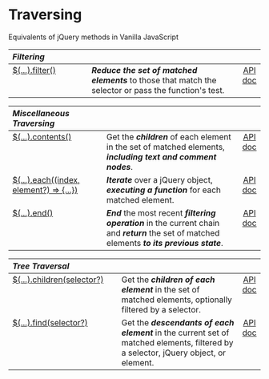 <!-- markdownlint-disable MD012 -->
# Traversing

Equivalents of jQuery methods in Vanilla JavaScript

<style>
th { text-align: left; font-style: italic; }
tr td:nth-child(1) { width: 20rem; }
tr td:nth-child(2) { width: 60rem; }
td {
  vertical-align: top;
}
</style>

| Filtering |||
|:--|:--|:--:|
| [$(...).filter()](?pages/filter/) | **_Reduce the set of matched elements_** to those that match the selector or pass the function's test. | [API doc](https://api.jquery.com/filter/) |


| Miscellaneous Traversing |||
|:--|:--|:--:|
| [$(...).contents()](?pages/contents/) | Get the **_children_** of each element in the set of matched elements, **_including text and comment nodes_**. | [API doc](https://api.jquery.com/contents/) |
| [$(...).each((index, element?) => {...})](?pages/each/) | **_Iterate_** over a jQuery object, **_executing a function_** for each matched element. | [API doc](https://api.jquery.com/each/) |
| [$(...).end()](?pages/end/) | **_End_** the most recent **_filtering operation_** in the current chain and **_return_** the set of matched elements **_to its previous state_**. | [API doc](https://api.jquery.com/end/) |


| Tree Traversal |||
|:--|:--|:--:|
| [$(...).children(selector?)](?pages/children/) | Get the **_children of each element_** in the set of matched elements, optionally filtered by a selector. | [API doc](https://api.jquery.com/children/) |
| [$(...).find(selector?)](?pages/find/) | Get the **_descendants of each element_** in the current set of matched elements, filtered by a selector, jQuery object, or element. | [API doc](https://api.jquery.com/find/) |
